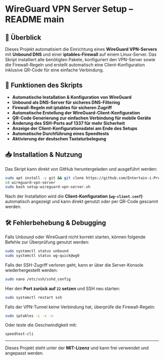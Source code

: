 # WireGuard VPN Server Setup – README main

## 📌 Überblick
Dieses Projekt automatisiert die Einrichtung eines **WireGuard VPN-Servers** mit **Unbound DNS** und einer **iptables-Firewall** auf einem Linux-Server. Das Skript installiert alle benötigten Pakete, konfiguriert den VPN-Server sowie die Firewall-Regeln und erstellt automatisch eine Client-Konfiguration inklusive QR-Code für eine einfache Verbindung.

## 🔹 Funktionen des Skripts
- **Automatische Installation & Konfiguration von WireGuard**
- **Unbound als DNS-Server für sicheres DNS-Filtering**
- **Firewall-Regeln mit iptables für sicheren Zugriff**
- **Automatische Erstellung der WireGuard-Client-Konfiguration**
- **QR-Code Generierung zur einfachen Verbindung für mobile Geräte**
- **Änderung des SSH-Ports auf 1337 für mehr Sicherheit**
- **Anzeige der Client-Konfigurationsdatei am Ende des Setups**
- **Automatische Durchführung eines Speedtests**
- **Aktivierung der deutschen Tastaturbelegung**

## 📥 Installation & Nutzung
Das Skript kann direkt von GitHub heruntergeladen und ausgeführt werden:
```bash
sudo apt install -y git && git clone https://github.com/Entertain-i-Pro/wireguard-vpn-server/blob/main/wireguard-vpn-server
cd wireguard-vpn-server
sudo bash setup-wireguard-vpn-server.sh
```
Nach der Installation wird die **Client-Konfiguration (`wg-client.conf`)** automatisch angezeigt und kann direkt genutzt oder per QR-Code gescannt werden.

## 🛠 Fehlerbehebung & Debugging
Falls Unbound oder WireGuard nicht korrekt starten, können folgende Befehle zur Überprüfung genutzt werden:
```bash
sudo systemctl status unbound
sudo systemctl status wg-quick@wg0
```
Falls der SSH-Zugriff verloren geht, kann er über die Server-Konsole wiederhergestellt werden:
```bash
sudo nano /etc/ssh/sshd_config
```
Hier den **Port zurück auf `22` setzen** und SSH neu starten:
```bash
sudo systemctl restart ssh
```
Falls der VPN-Tunnel keine Verbindung hat, überprüfe die Firewall-Regeln:
```bash
sudo iptables -L -v -n
```
Oder teste die Geschwindigkeit mit:
```bash
speedtest-cli
```

---
Dieses Projekt steht unter der **MIT-Lizenz** und kann frei verwendet und angepasst werden.
